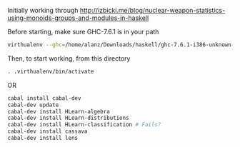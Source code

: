 Initially working through http://izbicki.me/blog/nuclear-weapon-statistics-using-monoids-groups-and-modules-in-haskell

Before starting, make sure GHC-7.6.1 is in your path

```bash
virthualenv --ghc=/home/alanz/Downloads/haskell/ghc-7.6.1-i386-unknown-linux.tar.bz2
```

Then, to start working, from this directory

```bash
. .virthualenv/bin/activate
```

OR

```bash
cabal install cabal-dev
cabal-dev update
cabal-dev install HLearn-algebra
cabal-dev install HLearn-distributions
cabal-dev install HLearn-classification # Fails?
cabal-dev install cassava
cabal-dev install lens
```
